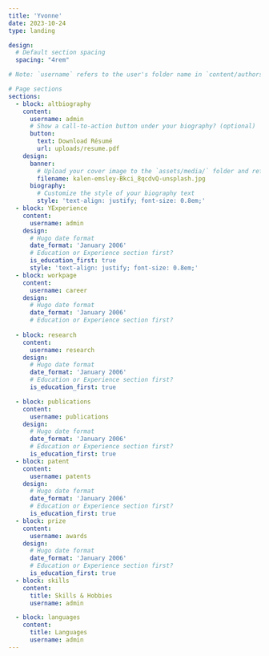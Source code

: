 ```yaml
---
title: 'Yvonne'
date: 2023-10-24
type: landing

design:
  # Default section spacing
  spacing: "4rem"

# Note: `username` refers to the user's folder name in `content/authors/`

# Page sections
sections:
  - block: altbiography
    content:
      username: admin
      # Show a call-to-action button under your biography? (optional)
      button:
        text: Download Résumé
        url: uploads/resume.pdf
    design:
      banner:
        # Upload your cover image to the `assets/media/` folder and reference it here
        filename: kalen-emsley-Bkci_8qcdvQ-unsplash.jpg
      biography:
        # Customize the style of your biography text
        style: 'text-align: justify; font-size: 0.8em;'
  - block: YExperience  
    content:
      username: admin
    design:
      # Hugo date format
      date_format: 'January 2006'
      # Education or Experience section first?
      is_education_first: true
      style: 'text-align: justify; font-size: 0.8em;'
  - block: workpage
    content:
      username: career
    design:
      # Hugo date format
      date_format: 'January 2006'
      # Education or Experience section first?
      
  - block: research
    content:
      username: research
    design:
      # Hugo date format
      date_format: 'January 2006'
      # Education or Experience section first?
      is_education_first: true

  - block: publications
    content:
      username: publications
    design:
      # Hugo date format
      date_format: 'January 2006'
      # Education or Experience section first?
      is_education_first: true
  - block: patent
    content:
      username: patents
    design:
      # Hugo date format
      date_format: 'January 2006'
      # Education or Experience section first?
      is_education_first: true
  - block: prize
    content:
      username: awards
    design:
      # Hugo date format
      date_format: 'January 2006'
      # Education or Experience section first?
      is_education_first: true
  - block: skills
    content:
      title: Skills & Hobbies
      username: admin

  - block: languages
    content:
      title: Languages
      username: admin
---
```

